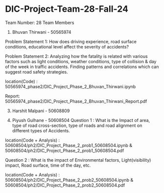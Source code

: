 # DIC-Project-Team-28-Fall-24
Team Number: 28
Team Members
1. Bhuvan Thirwani - 50565974

Problem Statement 1: How does driving experience, road surface conditions, educational level affect the severity of accidents?

Problem Statement 2: Analyzing how the fatality is related with various factors such
as light conditions, weather conditions, type of collision & day of the week in traffic
accidents. Finding patterns and correlations which can suggest road safety strategies.

location(Code) : 50565974_phase2/DIC_Project_Phase_2_Bhuvan_Thirwani.ipynb

Report: 50565974_phase2/DIC_Project_Phase_2_Bhuvan_Thirwani_Report.pdf

3. Harshit Malpani - 50608809
   
4. Piyush Gulhane  - 50608504
  Question 1 : What is the Impact of area, type of road cross-section, type of roads and road alignment on different types of Accidents.
  
  location(Code + Analysis) : 50608504/ph2/DIC_Project_Phase_2_prob1_50608504.ipynb  & 50608504/ph2/DIC_Project_Phase_2_prob1_50608504.pdf
  
  Question 2 : What is the impact of Environmental factors, Light(visibility) impact, Road surface, time of the day, etc.
  
  location(Code + Analysis) : 50608504/ph2/DIC_Project_Phase_2_prob2_50608504.ipynb  & 50608504/ph2/DIC_Project_Phase_2_prob2_50608504.pdf

